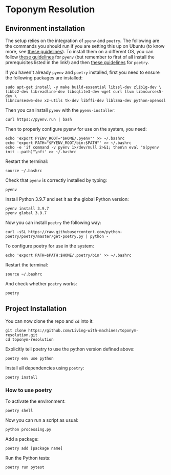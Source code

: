 # Toponym Resolution

## Environment installation

The setup relies on the integration of `pyenv` and `poetry`. The following are the commands you should run if you are setting this up on Ubuntu (to know more, see [these guidelines](https://www.adaltas.com/en/2021/06/09/pyrepo-project-initialization/)). To install them on a different OS, you can follow [these guidelines](https://github.com/pyenv/pyenv#installation) for `pyenv` (but remember to first of all install the prerequisites listed in the link!) and then [these guidelines](https://python-poetry.org/docs/#osx--linux--bashonwindows-install-instructions) for `poetry`.

If you haven't already `pyenv` and `poetry` installed, first you need to ensure the following packages are installed:

```
sudo apt-get install -y make build-essential libssl-dev zlib1g-dev \
libbz2-dev libreadline-dev libsqlite3-dev wget curl llvm libncurses5-dev \
libncursesw5-dev xz-utils tk-dev libffi-dev liblzma-dev python-openssl
```

Then you can install `pyenv` with the `pyenv-installer`:

```
curl https://pyenv.run | bash
```
Then to properly configure pyenv for use on the system, you need:

```
echo 'export PYENV_ROOT="$HOME/.pyenv"' >> ~/.bashrc
echo 'export PATH="$PYENV_ROOT/bin:$PATH"' >> ~/.bashrc
echo -e 'if command -v pyenv 1>/dev/null 2>&1; then\n eval "$(pyenv init --path)"\nfi' >> ~/.bashrc
```

Restart the terminal:
```
source ~/.bashrc
```

Check that `pyenv` is correctly installed by typing:
```
pyenv
```

Install Python 3.9.7 and set it as the global Python version:

```
pyenv install 3.9.7
pyenv global 3.9.7
```

Now you can install `poetry` the following way:

```
curl -sSL https://raw.githubusercontent.com/python-poetry/poetry/master/get-poetry.py | python -
```

To configure poetry for use in the system:
```
echo 'export PATH=$PATH:$HOME/.poetry/bin' >> ~/.bashrc
```

Restart the terminal:
```
source ~/.bashrc
```

And check whether `poetry` works:
```
poetry
```

## Project Installation

You can now clone the repo and `cd` into it:

```
git clone https://github.com/Living-with-machines/toponym-resolution.git
cd toponym-resolution
```

Explicitly tell poetry to use the python version defined above:

```
poetry env use python
```

Install all dependencies using `poetry`:

```
poetry install
```

### How to use poetry

To activate the environment:

```
poetry shell
```

Now you can run a script as usual:

```
python processing.py
```

Add a package:

```
poetry add [package name]
```

Run the Python tests:

```
poetry run pytest
```


